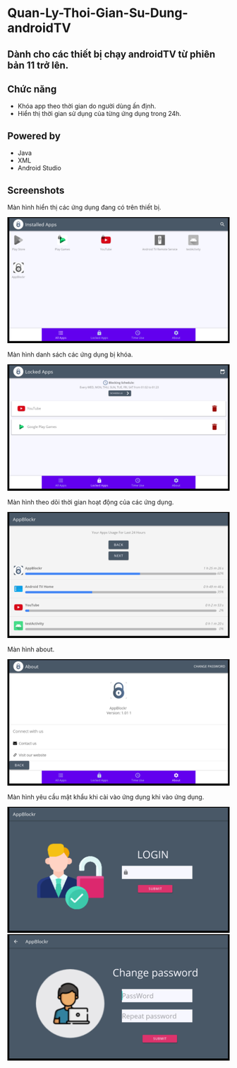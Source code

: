 
#                                                      Quan-Ly-Thoi-Gian-Su-Dung-androidTV

## Dành cho các thiết bị chạy androidTV từ phiên bản 11 trở lên.

## Chức năng
  + Khóa app theo thời gian do người dùng ấn định.
  + Hiển thị thời gian sử dụng của từng ứng dụng trong 24h.
  
  
## Powered by
-  Java
-  XML
-  Android Studio

## Screenshots

Màn hình hiển thị các ứng dụng đang có trên thiết bị.

![alt](https://github.com/QuangDuong-BN/quan-ly-thoi-gian-su-dung-androidTV/blob/main/image/viewallApp.png)

Màn hình danh sách các ứng dụng bị khóa.

![alt](https://github.com/QuangDuong-BN/quan-ly-thoi-gian-su-dung-androidTV/blob/main/image/viewAppBlock.png)

Màn hình theo dõi thời gian hoạt động của các ứng dụng.

![alt](https://github.com/QuangDuong-BN/quan-ly-thoi-gian-su-dung-androidTV/blob/main/image/timeUse.png)

Màn hình about.

![alt](https://github.com/QuangDuong-BN/quan-ly-thoi-gian-su-dung-androidTV/blob/main/image/about.png)

Màn hình yêu cầu mật khẩu khi cài vào ứng dụng khi vào ứng dụng.

![alt](https://github.com/QuangDuong-BN/quan-ly-thoi-gian-su-dung-androidTV/blob/main/image/login.png)
![alt](https://github.com/QuangDuong-BN/quan-ly-thoi-gian-su-dung-androidTV/blob/main/image/changePassword.png)







